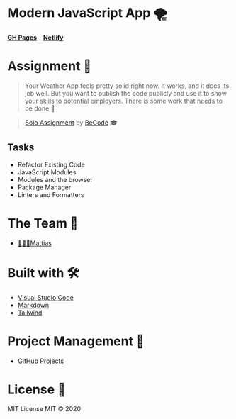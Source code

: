 # Modern JavaScript App 🌪

[**GH Pages**](https://wisecoding.github.io/modern-javascript-application/) - [**Netlify**](https://modern-js-app.netlify.app/)

# Assignment 📝

> Your Weather App feels pretty solid right now. It works, and it does its job well. But you want to publish the code publicly and use it to show your skills to potential employers. There is some work that needs to be done 🦾

> [Solo Assignment](https://github.com/becodeorg/gnt-yu-3-21/tree/master/2.The-Hill/6.Anatomy-Of-A-Modern-JavaScript-Application) by [BeCode](https://becode.org/) 🎓

## Tasks

- Refactor Existing Code
- JavaScript Modules
- Modules and the browser
- Package Manager
- Linters and Formatters

# The Team 👥

- [👨🏼‍💻Mattias](https://github.com/WiseCoding/)

# Built with 🛠

- [Visual Studio Code](https://code.visualstudio.com/)
- [Markdown](https://www.markdownguide.org/)
- [Tailwind](https://tailwindcss.com/)

# Project Management 🔎

- [GitHub Projects](https://github.com/WiseCoding/modern-javascript-application/projects/1)

# License 📎

MIT License
MIT © 2020

